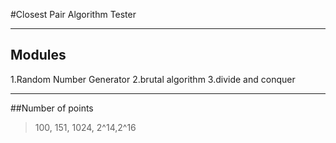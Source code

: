 #Closest Pair Algorithm Tester

----
## Modules
1.Random Number Generator
2.brutal algorithm
3.divide and conquer

----
##Number of points
>100, 151, 1024, 2^14,2^16 
